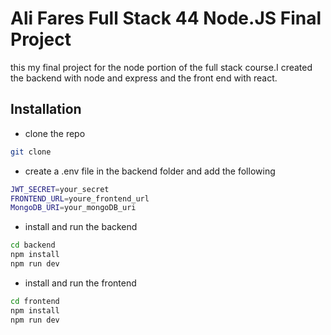 # Ali Fares Full Stack 44 Node.JS Final Project

this my final project for the node portion of the full stack course.I created the backend with node and express and the front end with react.

## Installation

- clone the repo

```bash
git clone
```

- create a .env file in the backend folder and add the following

```bash
JWT_SECRET=your_secret
FRONTEND_URL=youre_frontend_url
MongoDB_URI=your_mongoDB_uri

```

- install and run the backend

```bash
cd backend
npm install
npm run dev
```

- install and run the frontend

```bash
cd frontend
npm install
npm run dev

```
